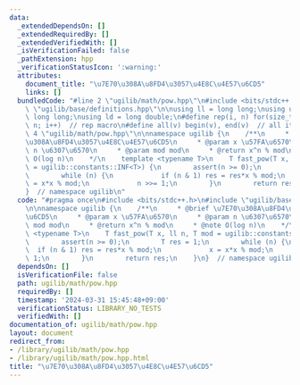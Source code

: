 ```yaml
---
data:
  _extendedDependsOn: []
  _extendedRequiredBy: []
  _extendedVerifiedWith: []
  _isVerificationFailed: false
  _pathExtension: hpp
  _verificationStatusIcon: ':warning:'
  attributes:
    document_title: "\u7E70\u308A\u8FD4\u3057\u4E8C\u4E57\u6CD5"
    links: []
  bundledCode: "#line 2 \"ugilib/math/pow.hpp\"\n#include <bits/stdc++.h>\n#line 2\
    \ \"ugilib/base/definitions.hpp\"\n\nusing ll = long long;\nusing ull = unsigned\
    \ long long;\nusing ld = long double;\n#define rep(i, n) for(size_t i = 0; i <\
    \ n; i++)  // rep macro\n#define all(v) begin(v), end(v)  // all iterator\n#line\
    \ 4 \"ugilib/math/pow.hpp\"\n\nnamespace ugilib {\n    /**\n     * @brief \u7E70\
    \u308A\u8FD4\u3057\u4E8C\u4E57\u6CD5\n     * @param x \u57FA\u6570\n     * @param\
    \ n \u6307\u6570\n     * @param mod mod\n     * @return x^n % mod\n     * @note\
    \ O(log n)\n    */\n    template <typename T>\n    T fast_pow(T x, ll n, T mod\
    \ = ugilib::constants::INF<T>) {\n        assert(n >= 0);\n        T res = 1;\n\
    \        while (n) {\n            if (n & 1) res = res*x % mod;\n            x\
    \ = x*x % mod;\n            n >>= 1;\n        }\n        return res;\n    }\n\
    }  // namespace ugilib\n"
  code: "#pragma once\n#include <bits/stdc++.h>\n#include \"ugilib/base/definitions.hpp\"\
    \n\nnamespace ugilib {\n    /**\n     * @brief \u7E70\u308A\u8FD4\u3057\u4E8C\u4E57\
    \u6CD5\n     * @param x \u57FA\u6570\n     * @param n \u6307\u6570\n     * @param\
    \ mod mod\n     * @return x^n % mod\n     * @note O(log n)\n    */\n    template\
    \ <typename T>\n    T fast_pow(T x, ll n, T mod = ugilib::constants::INF<T>) {\n\
    \        assert(n >= 0);\n        T res = 1;\n        while (n) {\n          \
    \  if (n & 1) res = res*x % mod;\n            x = x*x % mod;\n            n >>=\
    \ 1;\n        }\n        return res;\n    }\n}  // namespace ugilib\n"
  dependsOn: []
  isVerificationFile: false
  path: ugilib/math/pow.hpp
  requiredBy: []
  timestamp: '2024-03-31 15:45:48+09:00'
  verificationStatus: LIBRARY_NO_TESTS
  verifiedWith: []
documentation_of: ugilib/math/pow.hpp
layout: document
redirect_from:
- /library/ugilib/math/pow.hpp
- /library/ugilib/math/pow.hpp.html
title: "\u7E70\u308A\u8FD4\u3057\u4E8C\u4E57\u6CD5"
---
```

